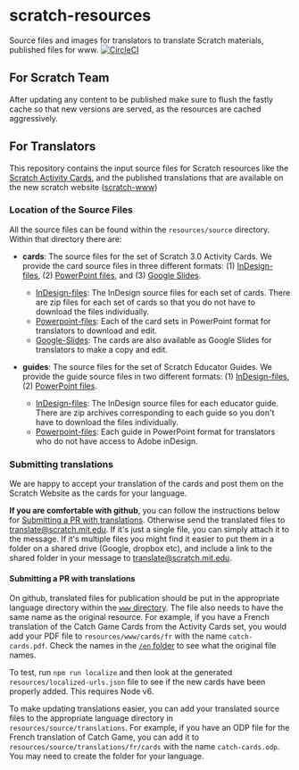 # scratch-resources
Source files and images for translators to translate Scratch materials, published
files for www.
[![CircleCI](https://circleci.com/gh/LLK/scratch-resources/tree/develop.svg?style=shield&circle-token=8bf55740611abf98152feec3797bac5ee4149c7c)](https://circleci.com/gh/LLK/scratch-resources?branch=develop)

## For Scratch Team ##
After updating any content to be published make sure to flush the fastly cache so that new versions are served, as the resources are cached aggressively.

## For Translators ##
This repository contains the input source files for Scratch resources like the
[Scratch Activity Cards](https://resources.scratch.mit.edu/www/cards/en/scratch-cards-all.pdf),
and the published translations that are available on the new scratch website ([scratch-www](https://github.com/LLK/scratch-www))

### Location of the Source Files ###
All the source files can be found within the `resources/source` directory. Within that directory there are:
* **cards**: The source files for the set of Scratch 3.0 Activity Cards. We provide the card source files in three different formats: (1) [InDesign-files](https://github.com/LLK/scratch-resources/tree/master/resources/source/cards/InDesign-files), (2) [PowerPoint files](https://github.com/LLK/scratch-resources/tree/master/resources/source/cards/Powerpoint-files), and (3) [Google Slides](https://drive.google.com/drive/folders/1dlxzQzsWqEdQpA9r7m0PZr_KnY0jA4D6). 

  * [InDesign-files](https://github.com/LLK/scratch-resources/tree/master/resources/source/cards/InDesign-files): The InDesign source files for each set of cards. There are zip files for each set of cards so that you do not have to download the files individually.
  * [Powerpoint-files](https://github.com/LLK/scratch-resources/tree/master/resources/source/cards/Powerpoint-files): Each of the card sets in PowerPoint format for translators to download and edit.
  * [Google-Slides](https://drive.google.com/drive/folders/1dlxzQzsWqEdQpA9r7m0PZr_KnY0jA4D6): The cards are also available as Google Slides for translators to make a copy and edit. 
  
* **guides**: The source files for the set of Scratch Educator Guides. We provide the guide source files in two different formats: (1) [InDesign-files](https://github.com/LLK/scratch-resources/tree/master/resources/source/guides/InDesign-files), (2) [PowerPoint files](https://github.com/LLK/scratch-resources/tree/master/resources/source/guides/Powerpoint-files). 
  * [InDesign-files](https://github.com/LLK/scratch-resources/tree/master/resources/source/guides/InDesign-files): The InDesign source files for each educator guide. There are zip archives corresponding to each guide so you don't have to download the files individually.
  * [Powerpoint-files](https://github.com/LLK/scratch-resources/tree/master/resources/source/guides/Powerpoint-files): Each guide in PowerPoint format for translators who do not have access to Adobe inDesign.

### Submitting translations ###
We are happy to accept your translation of the cards and post them on the Scratch Website as the cards for your language.

**If you are comfortable with github**, you can follow the instructions below for [Submitting a PR with translations](https://github.com/LLK/scratch-resources#submitting-a-pr-with-translations).
Otherwise send the translated files to translate@scratch.mit.edu. If it's just a single file, you can simply attach it to the message. If it's multiple files you might find it easier to put them in a folder on a shared drive (Google, dropbox etc), and include a link to the shared folder in your message to translate@scratch.mit.edu.

#### Submitting a PR with translations ####
On github, translated files for publication should be put in the appropriate language directory within the [`www` directory](https://github.com/LLK/scratch-resources/tree/master/resources/www). The file also needs to have the same name as the original resource. For example, if you have a French translation of the
Catch Game Cards from the Activity Cards set, you would add your PDF file to `resources/www/cards/fr` with the name `catch-cards.pdf`. Check the names in the [`/en` folder](https://github.com/LLK/scratch-resources/tree/master/resources/www/cards/en) to see what the original file names.

To test, run `npm run localize` and then look at the generated `resources/localized-urls.json` file to see if the new cards have been properly added. This requires Node v6.

To make updating translations easier, you can add your translated source files to the appropriate language directory in `resources/source/translations`. For example, if you have an ODP file for the French translation of Catch Game, you can add it to `resources/source/translations/fr/cards` with the name `catch-cards.odp`. You may need to create the folder for your language.
